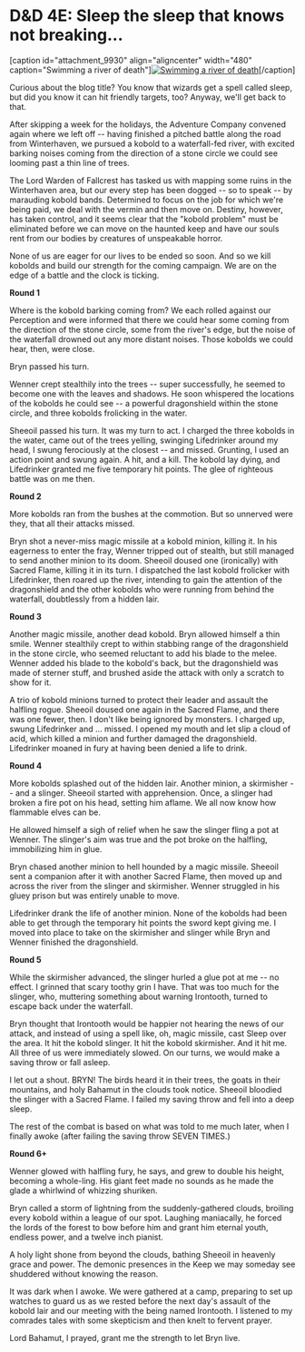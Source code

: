 # D&D 4E: Sleep the sleep that knows not breaking...

[caption id="attachment\_9930" align="aligncenter" width="480" caption="Swimming a river of death"][![](http://westkarana.com/wp-content/uploads/2011/12/FantasyGrounds-2011-12-29-23-06-30-18-480x384.jpg "Swimming a river of death")](http://westkarana.com/wp-content/uploads/2011/12/FantasyGrounds-2011-12-29-23-06-30-18.jpg)[/caption]

Curious about the blog title? You know that wizards get a spell called sleep, but did you know it can hit friendly targets, too? Anyway, we'll get back to that.

After skipping a week for the holidays, the Adventure Company convened again where we left off -- having finished a pitched battle along the road from Winterhaven, we pursued a kobold to a waterfall-fed river, with excited barking noises coming from the direction of a stone circle we could see looming past a thin line of trees.

The Lord Warden of Fallcrest has tasked us with mapping some ruins in the Winterhaven area, but our every step has been dogged -- so to speak -- by marauding kobold bands. Determined to focus on the job for which we're being paid, we deal with the vermin and then move on. Destiny, however, has taken control, and it seems clear that the "kobold problem" must be eliminated before we can move on the haunted keep and have our souls rent from our bodies by creatures of unspeakable horror.

None of us are eager for our lives to be ended so soon. And so we kill kobolds and build our strength for the coming campaign. We are on the edge of a battle and the clock is ticking.

**Round 1**

Where is the kobold barking coming from? We each rolled against our Perception and were informed that there we could hear some coming from the direction of the stone circle, some from the river's edge, but the noise of the waterfall drowned out any more distant noises. Those kobolds we could hear, then, were close.

Bryn passed his turn.

Wenner crept stealthily into the trees -- super successfully, he seemed to become one with the leaves and shadows. He soon whispered the locations of the kobolds he could see -- a powerful dragonshield within the stone circle, and three kobolds frolicking in the water.

Sheeoil passed his turn. It was my turn to act. I charged the three kobolds in the water, came out of the trees yelling, swinging Lifedrinker around my head, I swung ferociously at the closest -- and missed. Grunting, I used an action point and swung again. A hit, and a kill. The kobold lay dying, and Lifedrinker granted me five temporary hit points. The glee of righteous battle was on me then.

**Round 2**

More kobolds ran from the bushes at the commotion. But so unnerved were they, that all their attacks missed.

Bryn shot a never-miss magic missile at a kobold minion, killing it. In his eagerness to enter the fray, Wenner tripped out of stealth, but still managed to send another minion to its doom. Sheeoil doused one (ironically) with Sacred Flame, killing it in its turn. I dispatched the last kobold frolicker with Lifedrinker, then roared up the river, intending to gain the attention of the dragonshield and the other kobolds who were running from behind the waterfall, doubtlessly from a hidden lair.

**Round 3**

Another magic missile, another dead kobold. Bryn allowed himself a thin smile. Wenner stealthily crept to within stabbing range of the dragonshield in the stone circle, who seemed reluctant to add his blade to the melee. Wenner added his blade to the kobold's back, but the dragonshield was made of sterner stuff, and brushed aside the attack with only a scratch to show for it.

A trio of kobold minions turned to protect their leader and assault the halfling rogue. Sheeoil doused one again in the Sacred Flame, and there was one fewer, then. I don't like being ignored by monsters. I charged up, swung Lifedrinker and ... missed. I opened my mouth and let slip a cloud of acid, which killed a minion and further damaged the dragonshield. Lifedrinker moaned in fury at having been denied a life to drink.

**Round 4**

More kobolds splashed out of the hidden lair. Another minion, a skirmisher -- and a slinger. Sheeoil started with apprehension. Once, a slinger had broken a fire pot on his head, setting him aflame. We all now know how flammable elves can be.

He allowed himself a sigh of relief when he saw the slinger fling a pot at Wenner. The slinger's aim was true and the pot broke on the halfling, immobilizing him in glue.

Bryn chased another minion to hell hounded by a magic missile. Sheeoil sent a companion after it with another Sacred Flame, then moved up and across the river from the slinger and skirmisher. Wenner struggled in his gluey prison but was entirely unable to move.

Lifedrinker drank the life of another minion. None of the kobolds had been able to get through the temporary hit points the sword kept giving me. I moved into place to take on the skirmisher and slinger while Bryn and Wenner finished the dragonshield.

**Round 5**

While the skirmisher advanced, the slinger hurled a glue pot at me -- no effect. I grinned that scary toothy grin I have. That was too much for the slinger, who, muttering something about warning Irontooth, turned to escape back under the waterfall.

Bryn thought that Irontooth would be happier not hearing the news of our attack, and instead of using a spell like, oh, magic missile, cast Sleep over the area. It hit the kobold slinger. It hit the kobold skirmisher. And it hit me. All three of us were immediately slowed. On our turns, we would make a saving throw or fall asleep.

I let out a shout. BRYN! The birds heard it in their trees, the goats in their mountains, and holy Bahamut in the clouds took notice. Sheeoil bloodied the slinger with a Sacred Flame. I failed my saving throw and fell into a deep sleep.

The rest of the combat is based on what was told to me much later, when I finally awoke (after failing the saving throw SEVEN TIMES.)

**Round 6+**

Wenner glowed with halfling fury, he says, and grew to double his height, becoming a whole-ling. His giant feet made no sounds as he made the glade a whirlwind of whizzing shuriken.

Bryn called a storm of lightning from the suddenly-gathered clouds, broiling every kobold within a league of our spot. Laughing maniacally, he forced the lords of the forest to bow before him and grant him eternal youth, endless power, and a twelve inch pianist.

A holy light shone from beyond the clouds, bathing Sheeoil in heavenly grace and power. The demonic presences in the Keep we may someday see shuddered without knowing the reason.

It was dark when I awoke. We were gathered at a camp, preparing to set up watches to guard us as we rested before the next day's assault of the kobold lair and our meeting with the being named Irontooth. I listened to my comrades tales with some skepticism and then knelt to fervent prayer.

Lord Bahamut, I prayed, grant me the strength to let Bryn live.

